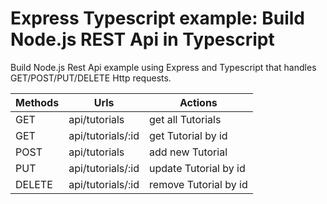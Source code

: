 # Express Typescript example: Build Node.js REST Api in Typescript

Build Node.js Rest Api example using Express and Typescript that handles GET/POST/PUT/DELETE Http requests.

| Methods | Urls              | Actions               |
| ------- | ----------------- | --------------------- |
| GET     | api/tutorials     | get all Tutorials     |
| GET     | api/tutorials/:id | get Tutorial by id    |
| POST    | api/tutorials     | add new Tutorial      |
| PUT     | api/tutorials/:id | update Tutorial by id |
| DELETE  | api/tutorials/:id | remove Tutorial by id |
